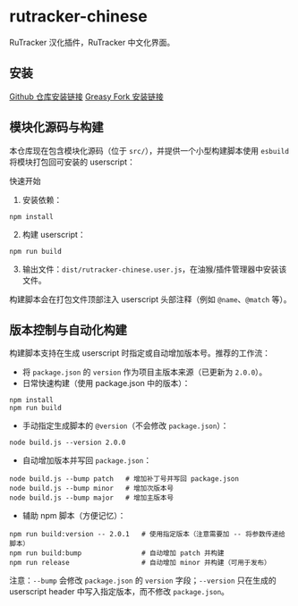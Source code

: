 # rutracker-chinese
RuTracker 汉化插件，RuTracker 中文化界面。

## 安装
[Github 仓库安装链接](https://github.com/wangyan-life/rutracker-chinese/raw/main/dist/rutracker-chinese.user.js)
[Greasy Fork 安装链接](https://greasyfork.org/scripts/510791)

## 模块化源码与构建
本仓库现在包含模块化源码（位于 `src/`），并提供一个小型构建脚本使用 `esbuild` 将模块打包回可安装的 userscript：

快速开始

1. 安装依赖：

```pwsh
npm install
```

2. 构建 userscript：

```pwsh
npm run build
```

3. 输出文件：`dist/rutracker-chinese.user.js`，在油猴/插件管理器中安装该文件。

构建脚本会在打包文件顶部注入 userscript 头部注释（例如 `@name`、`@match` 等）。

## 版本控制与自动化构建

构建脚本支持在生成 userscript 时指定或自动增加版本号。推荐的工作流：

- 将 `package.json` 的 `version` 作为项目主版本来源（已更新为 `2.0.0`）。
- 日常快速构建（使用 package.json 中的版本）：

```pwsh
npm install
npm run build
```

- 手动指定生成脚本的 `@version`（不会修改 `package.json`）：

```pwsh
node build.js --version 2.0.0
```

- 自动增加版本并写回 `package.json`：

```pwsh
node build.js --bump patch   # 增加补丁号并写回 package.json
node build.js --bump minor   # 增加次版本号
node build.js --bump major   # 增加主版本号
```

- 辅助 npm 脚本（方便记忆）：

```pwsh
npm run build:version -- 2.0.1   # 使用指定版本（注意需要加 -- 将参数传递给脚本）
npm run build:bump               # 自动增加 patch 并构建
npm run release                  # 自动增加 minor 并构建（可用于发布）
```

注意：`--bump` 会修改 `package.json` 的 `version` 字段；`--version` 只在生成的 userscript header 中写入指定版本，而不修改 `package.json`。

